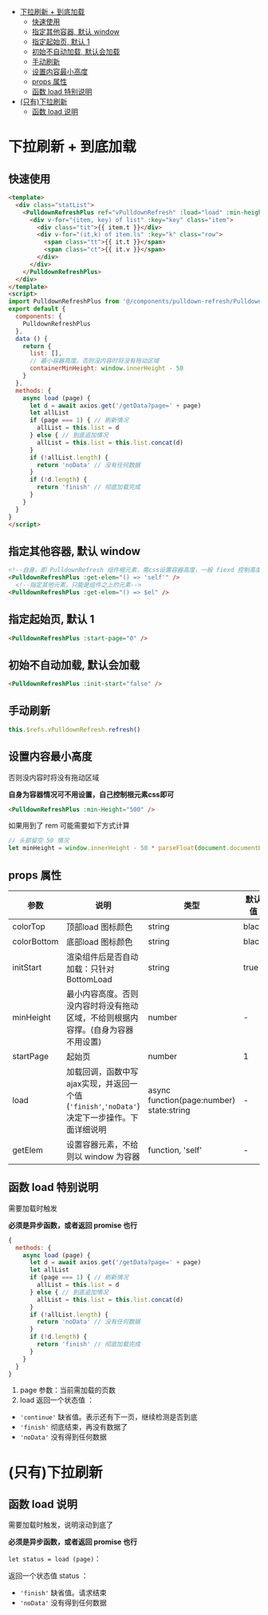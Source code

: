 - [下拉刷新 + 到底加载](#%e4%b8%8b%e6%8b%89%e5%88%b7%e6%96%b0--%e5%88%b0%e5%ba%95%e5%8a%a0%e8%bd%bd)
  - [快速使用](#%e5%bf%ab%e9%80%9f%e4%bd%bf%e7%94%a8)
  - [指定其他容器, 默认 window](#%e6%8c%87%e5%ae%9a%e5%85%b6%e4%bb%96%e5%ae%b9%e5%99%a8-%e9%bb%98%e8%ae%a4-window)
  - [指定起始页, 默认 1](#%e6%8c%87%e5%ae%9a%e8%b5%b7%e5%a7%8b%e9%a1%b5-%e9%bb%98%e8%ae%a4-1)
  - [初始不自动加载, 默认会加载](#%e5%88%9d%e5%a7%8b%e4%b8%8d%e8%87%aa%e5%8a%a8%e5%8a%a0%e8%bd%bd-%e9%bb%98%e8%ae%a4%e4%bc%9a%e5%8a%a0%e8%bd%bd)
  - [手动刷新](#%e6%89%8b%e5%8a%a8%e5%88%b7%e6%96%b0)
  - [设置内容最小高度](#%e8%ae%be%e7%bd%ae%e5%86%85%e5%ae%b9%e6%9c%80%e5%b0%8f%e9%ab%98%e5%ba%a6)
  - [props 属性](#props-%e5%b1%9e%e6%80%a7)
  - [函数 load 特别说明](#%e5%87%bd%e6%95%b0-load-%e7%89%b9%e5%88%ab%e8%af%b4%e6%98%8e)
- [(只有)下拉刷新](#%e5%8f%aa%e6%9c%89%e4%b8%8b%e6%8b%89%e5%88%b7%e6%96%b0)
  - [函数 load 说明](#%e5%87%bd%e6%95%b0-load-%e8%af%b4%e6%98%8e)



# 下拉刷新 + 到底加载

## 快速使用

```html
<template>
  <div class="statList">
    <PulldownRefreshPlus ref="vPulldownRefresh" :load="load" :min-height="containerMinHeight">
      <div v-for="(item, key) of list" :key="key" class="item">
        <div class="tit">{{ item.t }}</div>
        <div v-for="(it,k) of item.ls" :key="k" class="row">
          <span class="tt">{{ it.t }}</span>
          <span class="ct">{{ it.v }}</span>
        </div>
      </div>
    </PulldownRefreshPlus>
  </div>
</template>
<script>
import PulldownRefreshPlus from '@/components/pulldown-refresh/PulldownRefreshPlus.vue'
export default {
  components: {
    PulldownRefreshPlus
  },
  data () {
    return {
      list: [],
      // 最小容器高度。否则没内容时将没有拖动区域
      containerMinHeight: window.innerHeight - 50
    }
  },
  methods: {
    async load (page) {
      let d = await axios.get('/getData?page=' + page)
      let allList
      if (page === 1) { // 刷新情况
        allList = this.list = d
      } else { // 到底追加情况
        allList = this.list = this.list.concat(d)
      }
      if (!allList.length) {
        return 'noData' // 没有任何数据
      }
      if (!d.length) {
        return 'finish' // 彻底加载完成
      }
    }
  }
}
</script>

```

## 指定其他容器, 默认 window

```html
<!--自身，即 PulldownRefresh 组件根元素，需css设置容器高度，一般 fiexd 控制高度的情况多一些-->
<PulldownRefreshPlus :get-elem="() => 'self'" />
  <!--指定其他元素，只能是组件之上的元素-->
<PulldownRefreshPlus :get-elem="() => $el" />
```

## 指定起始页, 默认 1

```html
<PulldownRefreshPlus :start-page="0" />
```

## 初始不自动加载, 默认会加载

```html
<PulldownRefreshPlus :init-start="false" />
```

## 手动刷新

```js
this.$refs.vPulldownRefresh.refresh()
```
## 设置内容最小高度

否则没内容时将没有拖动区域

**自身为容器情况可不用设置，自己控制根元素css即可**

```html
<PulldownRefreshPlus :min-Height="500" />
```

如果用到了 rem 可能需要如下方式计算

```js
// 头部留空 50 情况
let minHeight = window.innerHeight - 50 * parseFloat(document.documentElement.style.fontSize) / 100
```





## props 属性

| 参数        | 说明                                                                                        | 类型                                     | 默认值 |
| ----------- | ------------------------------------------------------------------------------------------- | ---------------------------------------- | ------ |
| colorTop    | 顶部load 图标颜色                                                                           | string                                   | black  |
| colorBottom | 底部load 图标颜色                                                                           | string                                   | black  |
| initStart   | 渲染组件后是否自动加载：只针对 BottomLoad                                                   | string                                  | true   |
| minHeight   | 最小内容高度。否则没内容时将没有拖动区域，不给则根据内容撑。(自身为容器不用设置)                                 | number                                   | -      |
| startPage   | 起始页                                                                                      | number                                   | 1      |
| load        | 加载回调，函数中写ajax实现，并返回一个值(`'finish'`,`'noData'`)决定下一步操作。下面详细说明 | async function(page:number) state:string | -      |
| getElem     | 设置容器元素，不给则以 window 为容器                                                        | function, 'self'                                 | -      |

## 函数 load 特别说明

需要加载时触发

**必须是异步函数，或者返回 promise 也行**

```js
{
  methods: {
    async load (page) {
      let d = await axios.get('/getData?page=' + page)
      let allList
      if (page === 1) { // 刷新情况
        allList = this.list = d
      } else { // 到底追加情况
        allList = this.list = this.list.concat(d)
      }
      if (!allList.length) {
        return 'noData' // 没有任何数据
      }
      if (!d.length) {
        return 'finish' // 彻底加载完成
      }
    }
  }
}
```

1. page 参数：当前需加载的页数
2. load 返回一个状态值 ：
  - `'continue'` 缺省值。表示还有下一页，继续检测是否到底
  - `'finish'` 彻底结束，再没有数据了
  - `'noData'` 没有得到任何数据


# (只有)下拉刷新

## 函数 load 说明

需要加载时触发，说明滚动到底了

**必须是异步函数，或者返回 promise 也行**

`let status = load (page)`：

返回一个状态值 status ：
  - `'finish'` 缺省值。请求结束
  - `'noData'` 没有得到任何数据